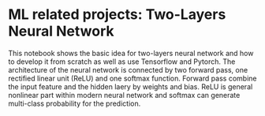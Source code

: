 # ML related projects: Two-Layers Neural Network
This notebook shows the basic idea for two-layers neural network and how to develop it from scratch as well as use Tensorflow and Pytorch.
The architecture of the neural network is connected by two forward pass, one rectified linear unit (ReLU) and one softmax function. 
Forward pass combine the input feature and the hidden laery by weights and bias. 
ReLU is general nonlinear part within modern neural network and softmax can generate multi-class probability for the prediction.
